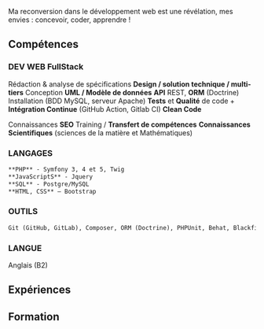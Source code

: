 
Ma reconversion dans le développement web est une révélation, mes envies : concevoir, coder, apprendre !


## Compétences

### DEV WEB FullStack

Rédaction & analyse de spécifications
**Design / solution technique / multi-tiers**
Conception **UML / Modèle de données**
**API** REST, **ORM** (Doctrine)
Installation (BDD MySQL, serveur Apache)
**Tests** et **Qualité** de code + **Intégration Continue** (GitHub Action, Gitlab CI)
**Clean Code**

Connaissances **SEO**
Training / **Transfert de compétences**
**Connaissances Scientifiques** (sciences de la matière et Mathématiques)

### LANGAGES
```markdown
**PHP** - Symfony 3, 4 et 5, Twig
**JavaScriptS** - Jquery
**SQL** - Postgre/MySQL 
**HTML, CSS** – Bootstrap
````

### OUTILS
```markdown
Git (GitHub, GitLab), Composer, ORM (Doctrine), PHPUnit, Behat, Blackfire
````

### LANGUE
Anglais (B2)

## Expériences

## Formation
